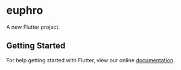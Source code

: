 # euphro

A new Flutter project.

## Getting Started

For help getting started with Flutter, view our online
[documentation](https://flutter.io/).
